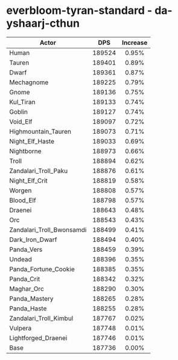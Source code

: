# everbloom-tyran-standard - da-yshaarj-cthun
| Actor | DPS | Increase |
|---|:---:|:---:|
|Human|189524|0.95%|
|Tauren|189401|0.89%|
|Dwarf|189361|0.87%|
|Mechagnome|189225|0.79%|
|Gnome|189136|0.75%|
|Kul_Tiran|189133|0.74%|
|Goblin|189127|0.74%|
|Void_Elf|189097|0.72%|
|Highmountain_Tauren|189073|0.71%|
|Night_Elf_Haste|189033|0.69%|
|Nightborne|188973|0.66%|
|Troll|188894|0.62%|
|Zandalari_Troll_Paku|188876|0.61%|
|Night_Elf_Crit|188819|0.58%|
|Worgen|188808|0.57%|
|Blood_Elf|188798|0.57%|
|Draenei|188643|0.48%|
|Orc|188543|0.43%|
|Zandalari_Troll_Bwonsamdi|188499|0.41%|
|Dark_Iron_Dwarf|188494|0.40%|
|Panda_Vers|188459|0.39%|
|Undead|188396|0.35%|
|Panda_Fortune_Cookie|188385|0.35%|
|Panda_Crit|188342|0.32%|
|Maghar_Orc|188290|0.30%|
|Panda_Mastery|188265|0.28%|
|Panda_Haste|188255|0.28%|
|Zandalari_Troll_Kimbul|187767|0.02%|
|Vulpera|187748|0.01%|
|Lightforged_Draenei|187746|0.01%|
|Base|187736|0.00%|

